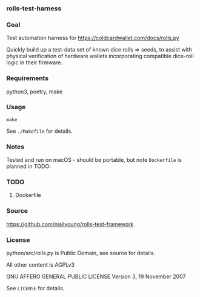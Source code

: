 ### rolls-test-harness

### Goal

Test automation harness for https://coldcardwallet.com/docs/rolls.py

Quickly build up a test-data set of known dice rolls => seeds, to assist with physical verification of hardware wallets
incorporating compatible dice-roll logic in their firmware.

### Requirements

python3, poetry, make

### Usage

```make```

See `./Makefile` for details.

### Notes

Tested and run on macOS - should be portable, but note `Dockerfile` is planned in TODO:

### TODO

1. Dockerfile

### Source

https://github.com/niallyoung/rolls-test-framework

### License

python/src/rolls.py is Public Domain, see source for details.

All other content is AGPLv3

GNU AFFERO GENERAL PUBLIC LICENSE
Version 3, 19 November 2007

See `LICENSE` for details.
